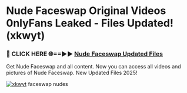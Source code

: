 # Nude Faceswap Original Videos 0nlyFans Leaked - Files Updated! (xkwyt)

<h3>🔴 CLICK HERE 🌐==►► <a href="https://tinyurl.com/4mcuefdz" rel="nofollow">Nude Faceswap Updated Files</a></h3>

Get Nude Faceswap and all content. Now you can access all videos and pictures of Nude Faceswap. New Updated Files 2025!

[![xkwyt](https://i.imgur.com/StAQSOY.gif)](https://tinyurl.com/4mcuefdz)
faceswap nudes